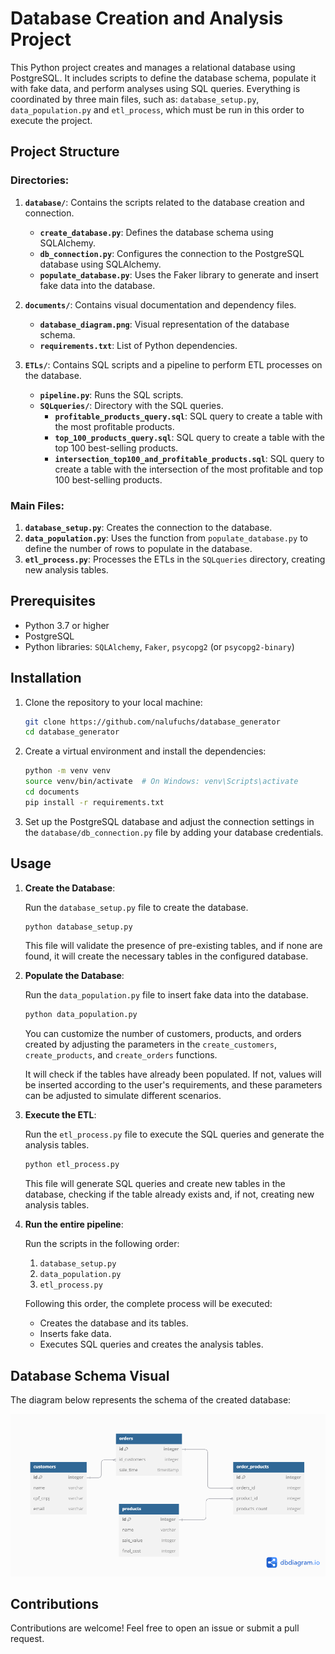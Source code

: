# Database Creation and Analysis Project

This Python project creates and manages a relational database using PostgreSQL. It includes scripts to define the database schema, populate it with fake data, and perform analyses using SQL queries. Everything is coordinated by three main files, such as:  `database_setup.py`, `data_population.py` and `etl_process`, which must be run in this order to execute the project.

## Project Structure

### Directories:

1. **`database/`**: Contains the scripts related to the database creation and connection.
   - **`create_database.py`**: Defines the database schema using SQLAlchemy.
   - **`db_connection.py`**: Configures the connection to the PostgreSQL database using SQLAlchemy.
   - **`populate_database.py`**: Uses the Faker library to generate and insert fake data into the database.
   
2. **`documents/`**: Contains visual documentation and dependency files.
   - **`database_diagram.png`**: Visual representation of the database schema.
   - **`requirements.txt`**: List of Python dependencies.

3. **`ETLs/`**: Contains SQL scripts and a pipeline to perform ETL processes on the database.
   - **`pipeline.py`**: Runs the SQL scripts.
   - **`SQLqueries/`**: Directory with the SQL queries.
     - **`profitable_products_query.sql`**: SQL query to create a table with the most profitable products.
     - **`top_100_products_query.sql`**: SQL query to create a table with the top 100 best-selling products.
     - **`intersection_top100_and_profitable_products.sql`**: SQL query to create a table with the intersection of the most profitable and top 100 best-selling products.

### Main Files:

1. **`database_setup.py`**: Creates the connection to the database.
2. **`data_population.py`**: Uses the function from `populate_database.py` to define the number of rows to populate in the database.
3. **`etl_process.py`**: Processes the ETLs in the `SQLqueries` directory, creating new analysis tables.

## Prerequisites

- Python 3.7 or higher
- PostgreSQL
- Python libraries: `SQLAlchemy`, `Faker`, `psycopg2` (or `psycopg2-binary`)

## Installation

1. Clone the repository to your local machine:

   ```bash
   git clone https://github.com/nalufuchs/database_generator
   cd database_generator
   ```

2. Create a virtual environment and install the dependencies:

   ```bash
   python -m venv venv
   source venv/bin/activate  # On Windows: venv\Scripts\activate
   cd documents
   pip install -r requirements.txt
   ```

3. Set up the PostgreSQL database and adjust the connection settings in the `database/db_connection.py` file by adding your database credentials.

## Usage

1. **Create the Database**:

   Run the `database_setup.py` file to create the database.
   ```bash
   python database_setup.py
   ```
   This file will validate the presence of pre-existing tables, and if none are found, it will create the necessary tables in the configured database.

2. **Populate the Database**:

   Run the `data_population.py` file to insert fake data into the database.
   ```bash
   python data_population.py
   ```
   You can customize the number of customers, products, and orders created by adjusting the parameters in the `create_customers`, `create_products`, and `create_orders` functions.

   It will check if the tables have already been populated. If not, values will be inserted according to the user's requirements, and these parameters can be adjusted to simulate different scenarios.

3. **Execute the ETL**:

   Run the `etl_process.py` file to execute the SQL queries and generate the analysis tables.
   ```bash
   python etl_process.py
   ```
   This file will generate SQL queries and create new tables in the database, checking if the table already exists and, if not, creating new analysis tables.

4. **Run the entire pipeline**:

   Run the scripts in the following order:
   1. `database_setup.py`
   2. `data_population.py`
   3. `etl_process.py`

   Following this order, the complete process will be executed:

   - Creates the database and its tables.
   - Inserts fake data.
   - Executes SQL queries and creates the analysis tables.

## Database Schema Visual

The diagram below represents the schema of the created database:

![Database Schema](documents/database_diagram.png)

## Contributions

Contributions are welcome! Feel free to open an issue or submit a pull request.